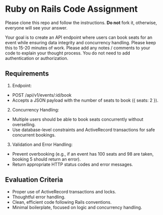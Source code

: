 # Ruby on Rails Code Assignment

Please clone this repo and follow the instructions. **Do not** fork it, otherwise, everyone will see your answer.

Your goal is to create an API endpoint where users can book seats for an event while ensuring data integrity and concurrency handling. Please keep this to 15-20 minutes of work. Please add any notes / comments to your code to explain your thought process. You do not need to add authentication or authorization.

## Requirements

1. Endpoint:

- POST /api/v1/events/:id/book
- Accepts a JSON payload with the number of seats to book ({ seats: 2 }).

2. Concurrency Handling:

- Multiple users should be able to book seats concurrently without overselling.
- Use database-level constraints and ActiveRecord transactions for safe concurrent bookings.

3. Validation and Error Handling:

- Prevent overbooking (e.g., if an event has 100 seats and 98 are taken, booking 5 should return an error).
- Return appropriate HTTP status codes and error messages.

## Evaluation Criteria

- Proper use of ActiveRecord transactions and locks.
- Thoughtful error handling.
- Clean, efficient code following Rails conventions.
- Minimal boilerplate, focused on logic and concurrency handling.

